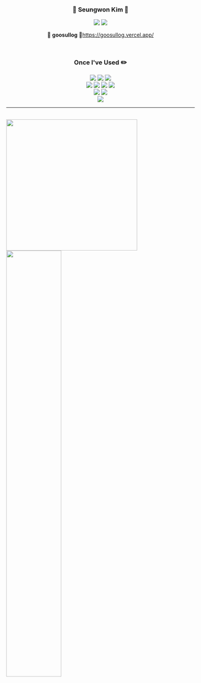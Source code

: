 <div align="center">  

  ### 🐣 Seungwon Kim 🐥
 
 <a href="https://github.com/goosull"><img src="https://hits.seeyoufarm.com/api/count/incr/badge.svg?url=https%3A%2F%2Fgithub.com%2Fseondal&count_bg=%23000000&title_bg=%23000000&icon=github.svg&icon_color=%23E7E7E7&title=GitHub&edge_flat=false)"/></a> <a href="https://solved.ac/2060won"><img src="http://mazassumnida.wtf/api/mini/generate_badge?boj=2060won"/></a>

 🍏 **goosullog** 🍏https://goosullog.vercel.app/
 
  <br>
  
  ### Once I've Used ✏️
  <img src="https://img.shields.io/badge/C++-00599C?style=flat-square&logo=C%2B%2B&logoColor=white"/></a>
  <img src="https://img.shields.io/badge/Java-007396?style=flat-square&logo=java&logoColor=white"/></a>
  <img src="https://img.shields.io/badge/Python-3776AB?style=flat-square&logo=python&logoColor=white"/></a>
  <br>
  <img src="https://img.shields.io/badge/JavaScript-F7DF1E?style=flat-square&logo=javascript&logoColor=white"/></a>
  <img src="https://img.shields.io/badge/TypeScript-3178C6?style=flat-square&logo=typescript&logoColor=white"/></a>
  <img src="https://img.shields.io/badge/HTML5-E34F26?style=flat-square&logo=html5&logoColor=white"/></a>
  <img src="https://img.shields.io/badge/CSS3-1572B6?style=flat-square&logo=css3&logoColor=white"/></a>
  <br>
  <img src="https://img.shields.io/badge/GitHub-181717?style=flat-square&logo=github&logoColor=white"/>
  <img src="https://img.shields.io/badge/Git-F05032?style=flat-square&logo=git&logoColor=white"/>
  <br>
  <img src="https://img.shields.io/badge/Spring Boot-6DB33F?style=flat-square&logo=springboot&logoColor=white"/>
 
</div>
 
 ---

<div>
  <br>
 
   <img align="left" width=350 src="https://github-readme-stats.vercel.app/api/top-langs/?username=goosull&theme=dracula&exclude_repo=2020_1_CPL,2021_1_OOP,2021_2_ESL&layout=compact&langs_count=10"/>
   <img width="54%" src="https://github-readme-stats.vercel.app/api?username=goosull&show_icons=true&theme=dracula&hide="/>
</div>
